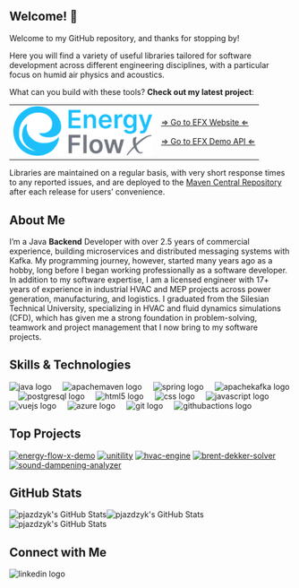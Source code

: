 ## Welcome! 🤝

Welcome to my GitHub repository, and thanks for stopping by!

Here you will find a variety of useful libraries tailored for software development across different engineering disciplines, with a particular focus on humid air physics and acoustics.

What can you build with these tools? **Check out my latest project**:

<table border="0" cellpadding="5">
  <tr>
    <td>
      <a href="https://energyflowx.com">
        <img src="https://github.com/pjazdzyk/energy-flow-x-demo/blob/master/assets/images/logo-efx.png" width="250"/>
      </a>
    </td>
    <td>
      <a href="https://energyflowx.com">⇒ Go to EFX Website ⇐</a><br><br>
      <a href="https://demo.energyflowx.com">⇒ Go to EFX Demo API ⇐</a>
    </td>
  </tr>
</table>

Libraries are maintained on a regular basis, with very short response times to any reported issues, and are deployed to the [Maven Central Repository](https://central.sonatype.com/search?q=synerset) after each release for users’ convenience.

## About Me

I’m a Java **Backend** Developer with over 2.5 years of commercial experience, building microservices and distributed messaging systems with Kafka. My programming journey, however, started many years ago as a hobby, long before I began working professionally as a software developer.<br>
In addition to my software expertise, I am a licensed engineer with 17+ years of experience in industrial HVAC and MEP projects across power generation, manufacturing, and logistics. I graduated from the Silesian Technical University, specializing in HVAC and fluid dynamics simulations (CFD), which has given me a strong foundation in problem-solving, teamwork and project management that I now bring to my software projects.<br>

## Skills & Technologies

<div align="left">
  <img src="https://cdn.jsdelivr.net/gh/devicons/devicon/icons/java/java-original.svg" height="40" alt="java logo"  />
  <img width="12" />
  <img src="https://cdn.simpleicons.org/apachemaven/C71A36" height="40" alt="apachemaven logo"  />
  <img width="12" />
  <img src="https://cdn.simpleicons.org/spring/6DB33F" height="40" alt="spring logo"  />
  <img width="12" />
  <img src="https://skillicons.dev/icons?i=kafka" height="40" alt="apachekafka logo"  />
  <img width="12" />
  <img src="https://cdn.jsdelivr.net/gh/devicons/devicon/icons/postgresql/postgresql-original.svg" height="40" alt="postgresql logo"  />
  <img width="12" />
  <img src="https://cdn.simpleicons.org/html5/E34F26" height="40" alt="html5 logo"  />
  <img width="12" />
  <img src="https://cdn.simpleicons.org/css/1572B6" height="40" alt="css logo"  />
  <img width="12" />
  <img src="https://cdn.simpleicons.org/javascript/F7DF1E" height="40" alt="javascript logo"  />
  <img width="12" />
  <img src="https://cdn.simpleicons.org/vuedotjs/4FC08D" height="40" alt="vuejs logo"  />
  <img width="12" />
  <img src="https://skillicons.dev/icons?i=azure" height="40" alt="azure logo"  />
  <img width="12" />
  <img src="https://cdn.simpleicons.org/git/F05032" height="40" alt="git logo"  />
  <img width="12" />
  <img src="https://cdn.simpleicons.org/githubactions/2088FF" height="40" alt="githubactions logo"  />
</div>

## Top Projects

[![energy-flow-x-demo](https://github-readme-stats.vercel.app/api/pin/?username=pjazdzyk&repo=energy-flow-x-demo&theme=dark)](https://github.com/pjazdzyk/energy-flow-x-demo)
[![unitility](https://github-readme-stats.vercel.app/api/pin/?username=pjazdzyk&repo=unitility&theme=dark)](https://github.com/pjazdzyk/unitility)
[![hvac-engine](https://github-readme-stats.vercel.app/api/pin/?username=pjazdzyk&repo=hvac-engine&theme=dark)](https://github.com/pjazdzyk/hvac-engine)
[![brent-dekker-solver](https://github-readme-stats.vercel.app/api/pin/?username=pjazdzyk&repo=brent-dekker-solver&theme=dark)](https://github.com/pjazdzyk/brent-dekker-solver)
[![sound-dampening-analyzer](https://github-readme-stats.vercel.app/api/pin/?username=pjazdzyk&repo=sound-dampening-analyzer&theme=dark)](https://github.com/pjazdzyk/sound-dampening-analyzer)

## GitHub Stats

<img src="https://github-readme-stats.vercel.app/api?username=pjazdzyk&theme=dark&show_icons=true&hide_border=true&count_private=true&hide_rank=true" alt="pjazdzyk's GitHub Stats" /><img src="https://streak-stats.demolab.com?user=pjazdzyk&theme=dark&hide_border=true" alt="pjazdzyk's GitHub Stats" /><img src="https://github-readme-stats.vercel.app/api/top-langs/?username=pjazdzyk&theme=dark&show_icons=true&hide_border=true&layout=compact" alt="pjazdzyk's GitHub Stats" />

## Connect with Me

<div align="left">
  <img src="https://raw.githubusercontent.com/maurodesouza/profile-readme-generator/master/src/assets/icons/social/linkedin/default.svg" width="52" height="40" alt="linkedin logo"  />
</div>
